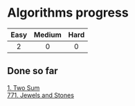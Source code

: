 # Algorithms progress
| Easy | Medium | Hard |
|:----:|:------:|:----:|
|2     | 0      | 0    |   

## Done so far
[1. Two Sum](Arrays/1.Two_Sum/problem.md)  
[771. Jewels and Stones](Strings/771.Jewels_and_Stones/problem.md)
